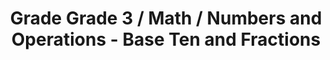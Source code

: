 ---
title: "Grade Grade 3 / Math / Numbers and Operations - Base Ten and Fractions"
subject: "math"
grade: "3"
area: "nobtf"
next_steps:
  - instructions: "With your student, create an equation with two operations and an unknown number, for example, 2 x 3 + b = 10, then have your student represent the equation as a story problem. "
  - instructions: "With your student, classify quadrilaterals as squares, rectangles, trapezoids, parallelograms, or none of these; and create measurement problems involving distance, time, volume, and money. "
  - instructions: "With your student, estimate answers to word problems by rounding. Discuss what level of rounding is appropriate (for example, to the nearest dollar or nearest 10 dollars). "
  - instructions: "With your student, make predictions about operations with fractions and whole numbers, and then test your predictions. For example, what happens when you add two fractions less than 1? "
  - instructions: "With your student, use coins to convert between decimals and fractions; for example, 3 quarters = $0.75, so 3/4 = 0.75. Use this reasoning to compare fractions like 3/4 and 8/10 using decimals."
---